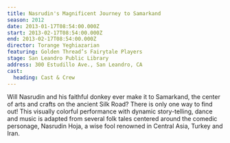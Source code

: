 ```yaml
---
title: Nasrudin's Magnificent Journey to Samarkand
season: 2012
date: 2013-01-17T08:54:00.000Z
start: 2013-02-17T08:54:00.000Z
end: 2013-02-17T08:54:00.000Z
director: Torange Yeghiazarian
featuring: Golden Thread’s Fairytale Players
stage: San Leandro Public Library
address: 300 Estudillo Ave., San Leandro, CA
cast:
  heading: Cast & Crew
---
```

Will Nasrudin and his faithful donkey ever make it to Samarkand, the center of arts and crafts on the ancient Silk Road? There is only one way to find out! This visually colorful performance with dynamic story-telling, dance and music is adapted from several folk tales centered around the comedic personage, Nasrudin Hoja, a wise fool renowned in Central Asia, Turkey and Iran.